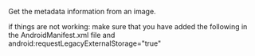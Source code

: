 Get the metadata information from an image. 

if things are not working: 
make sure that you have added the following in the AndroidManifest.xml file 
<uses-permission android:name="android.permission.READ_EXTERNAL_STORAGE"/>
and 
        android:requestLegacyExternalStorage="true"


